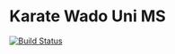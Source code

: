 # Karate Wado Uni MS

[![Build Status](https://drone.berrio.dev/api/badges/B3RR10/karate-wado-website/status.svg?ref=refs/heads/main)](https://drone.berrio.dev/B3RR10/karate-wado-website)
